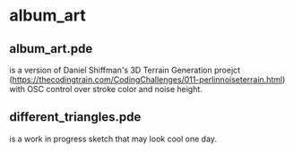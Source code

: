 # album_art

## album_art.pde
is a version of Daniel Shiffman's 3D Terrain Generation proejct (https://thecodingtrain.com/CodingChallenges/011-perlinnoiseterrain.html) with OSC control over stroke color and noise height.

## different_triangles.pde
is a work in progress sketch that may look cool one day.



